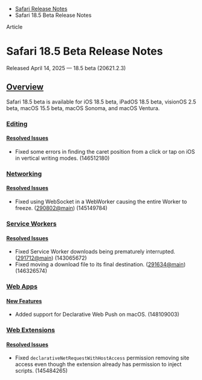- [Safari Release Notes](https://developer.apple.com/documentation/safari-release-notes)
- Safari 18.5 Beta Release Notes

Article

# Safari 18.5 Beta Release Notes

Released April 14, 2025 — 18.5 beta (20621.2.3)

## [Overview](https://developer.apple.com/documentation/safari-release-notes/safari-18_5-release-notes#Overview)

Safari 18.5 beta is available for iOS 18.5 beta, iPadOS 18.5 beta, visionOS 2.5 beta, macOS 15.5 beta, macOS Sonoma, and macOS Ventura.

### [Editing](https://developer.apple.com/documentation/safari-release-notes/safari-18_5-release-notes#Editing)

#### [Resolved Issues](https://developer.apple.com/documentation/safari-release-notes/safari-18_5-release-notes#Resolved-Issues)

- Fixed some errors in finding the caret position from a click or tap on iOS in vertical writing modes. (146512180)

### [Networking](https://developer.apple.com/documentation/safari-release-notes/safari-18_5-release-notes#Networking)

#### [Resolved Issues](https://developer.apple.com/documentation/safari-release-notes/safari-18_5-release-notes#Resolved-Issues)

- Fixed using WebSocket in a WebWorker causing the entire Worker to freeze. ([290802@main](https://commits.webkit.org/290802@main)) (145149784)

### [Service Workers](https://developer.apple.com/documentation/safari-release-notes/safari-18_5-release-notes#Service-Workers)

#### [Resolved Issues](https://developer.apple.com/documentation/safari-release-notes/safari-18_5-release-notes#Resolved-Issues)

- Fixed Service Worker downloads being prematurely interrupted. ([291712@main](https://commits.webkit.org/291712@main)) (143065672)
- Fixed moving a download file to its final destination. ([291634@main](https://commits.webkit.org/291634@main)) (146326574)

### [Web Apps](https://developer.apple.com/documentation/safari-release-notes/safari-18_5-release-notes#Web-Apps)

#### [New Features](https://developer.apple.com/documentation/safari-release-notes/safari-18_5-release-notes#New-Features)

- Added support for Declarative Web Push on macOS. (148109003)

### [Web Extensions](https://developer.apple.com/documentation/safari-release-notes/safari-18_5-release-notes#Web-Extensions)

#### [Resolved Issues](https://developer.apple.com/documentation/safari-release-notes/safari-18_5-release-notes#Resolved-Issues)

- Fixed `declarativeNetRequestWithHostAccess` permission removing site access even though the extension already has permission to inject scripts. (145484265)
